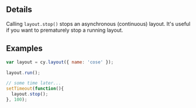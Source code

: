 ## Details

Calling `layout.stop()` stops an asynchronous (continuous) layout.  It's useful if you want to prematurely stop a running layout.


## Examples

```js
var layout = cy.layout({ name: 'cose' });

layout.run();

// some time later...
setTimeout(function(){
  layout.stop();
}, 100);
```
